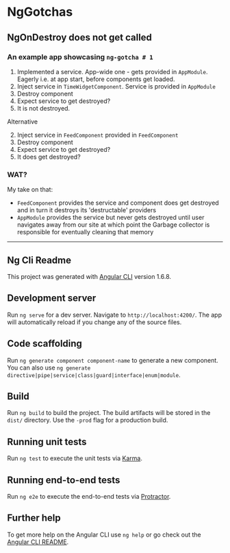 # NgGotchas

## NgOnDestroy does not get called
### An example app showcasing **`ng-gotcha # 1`** 

1. Implemented a service. App-wide one - gets provided in `AppModule`. Eagerly i.e. at app start, before components get loaded.
2. Inject service in `TimeWidgetComponent`. Service is provided in `AppModule`
3. Destroy component
4. Expect service to get destroyed? 
5. It is not destroyed.

Alternative

2. Inject service in `FeedComponent` provided in `FeedComponent`
3. Destroy component
4. Expect service to get destroyed? 
4. It does get destroyed?


### WAT?
My take on that:
 * `FeedComponent` provides the service and component does get destroyed and in turn it destroys its 'destructable' providers
 * `AppModule` provides the service but never gets destroyed until user navigates away from our site at which point the Garbage collector is responsible for eventually cleaning that memory


---------------------------
## Ng Cli Readme
This project was generated with [Angular CLI](https://github.com/angular/angular-cli) version 1.6.8.

## Development server

Run `ng serve` for a dev server. Navigate to `http://localhost:4200/`. The app will automatically reload if you change any of the source files.

## Code scaffolding

Run `ng generate component component-name` to generate a new component. You can also use `ng generate directive|pipe|service|class|guard|interface|enum|module`.

## Build

Run `ng build` to build the project. The build artifacts will be stored in the `dist/` directory. Use the `-prod` flag for a production build.

## Running unit tests

Run `ng test` to execute the unit tests via [Karma](https://karma-runner.github.io).

## Running end-to-end tests

Run `ng e2e` to execute the end-to-end tests via [Protractor](http://www.protractortest.org/).

## Further help

To get more help on the Angular CLI use `ng help` or go check out the [Angular CLI README](https://github.com/angular/angular-cli/blob/master/README.md).
